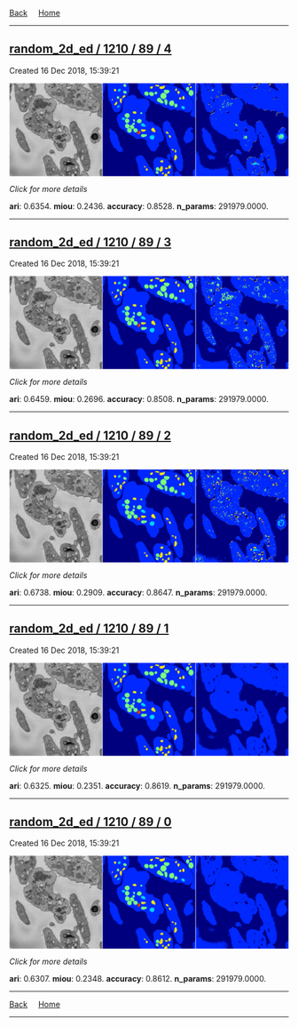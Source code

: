 
[Back](..)&nbsp;&nbsp;&nbsp;&nbsp;&nbsp;[Home](https://leapmanlab.github.io/snapshots)

---

<div class="summary"><a href="4"><h2>random_2d_ed / 1210 / 89 / 4</h2></a><p>Created 16 Dec 2018, 15:39:21
</p><a href="4"><img src="4/media/summary.png" align="center"></a><p>
<i>Click for more details</i>
</p></div>

**ari**: 0.6354. **miou**: 0.2436. **accuracy**: 0.8528. **n_params**: 291979.0000. 

---

<div class="summary"><a href="3"><h2>random_2d_ed / 1210 / 89 / 3</h2></a><p>Created 16 Dec 2018, 15:39:21
</p><a href="3"><img src="3/media/summary.png" align="center"></a><p>
<i>Click for more details</i>
</p></div>

**ari**: 0.6459. **miou**: 0.2696. **accuracy**: 0.8508. **n_params**: 291979.0000. 

---

<div class="summary"><a href="2"><h2>random_2d_ed / 1210 / 89 / 2</h2></a><p>Created 16 Dec 2018, 15:39:21
</p><a href="2"><img src="2/media/summary.png" align="center"></a><p>
<i>Click for more details</i>
</p></div>

**ari**: 0.6738. **miou**: 0.2909. **accuracy**: 0.8647. **n_params**: 291979.0000. 

---

<div class="summary"><a href="1"><h2>random_2d_ed / 1210 / 89 / 1</h2></a><p>Created 16 Dec 2018, 15:39:21
</p><a href="1"><img src="1/media/summary.png" align="center"></a><p>
<i>Click for more details</i>
</p></div>

**ari**: 0.6325. **miou**: 0.2351. **accuracy**: 0.8619. **n_params**: 291979.0000. 

---

<div class="summary"><a href="0"><h2>random_2d_ed / 1210 / 89 / 0</h2></a><p>Created 16 Dec 2018, 15:39:21
</p><a href="0"><img src="0/media/summary.png" align="center"></a><p>
<i>Click for more details</i>
</p></div>

**ari**: 0.6307. **miou**: 0.2348. **accuracy**: 0.8612. **n_params**: 291979.0000. 

---

[Back](..)&nbsp;&nbsp;&nbsp;&nbsp;&nbsp;[Home](https://leapmanlab.github.io/snapshots)

---